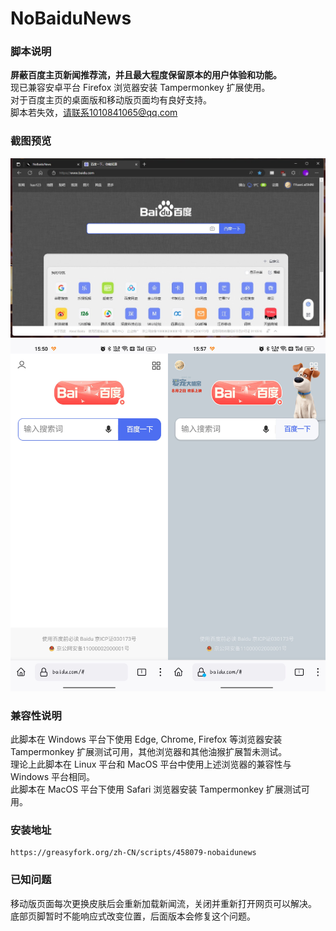 # NoBaiduNews

### 脚本说明
**屏蔽百度主页新闻推荐流，并且最大程度保留原本的用户体验和功能。**\
现已兼容安卓平台 Firefox 浏览器安装 Tampermonkey 扩展使用。\
对于百度主页的桌面版和移动版页面均有良好支持。\
脚本若失效，请联系1010841065@qq.com

### 截图预览
![桌面版截图](https://raw.githubusercontent.com/WLongSAMA/NoBaiduNews/main/screenshot1.jpg)
![移动版截图](https://raw.githubusercontent.com/WLongSAMA/NoBaiduNews/main/screenshot2.jpg)

### 兼容性说明
此脚本在 Windows 平台下使用 Edge, Chrome, Firefox 等浏览器安装 Tampermonkey 扩展测试可用，其他浏览器和其他油猴扩展暂未测试。\
理论上此脚本在 Linux 平台和 MacOS 平台中使用上述浏览器的兼容性与 Windows 平台相同。\
此脚本在 MacOS 平台下使用 Safari 浏览器安装 Tampermonkey 扩展测试可用。

### 安装地址
```
https://greasyfork.org/zh-CN/scripts/458079-nobaidunews
```

### 已知问题
移动版页面每次更换皮肤后会重新加载新闻流，关闭并重新打开网页可以解决。\
底部页脚暂时不能响应式改变位置，后面版本会修复这个问题。
